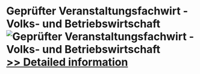 # Geprüfter Veranstaltungsfachwirt - Volks- und Betriebswirtschaft<br />![Geprüfter Veranstaltungsfachwirt - Volks- und Betriebswirtschaft](https://mycommerce.akamaized.net/api/pimages/P300481272/BIG/300481272.JPG)<br />[>> Detailed information](https://secure.shareit.com/shareit/product.html?productid=300481272&affiliateid=200057808)